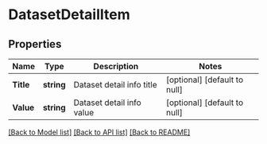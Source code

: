 # DatasetDetailItem

## Properties
Name | Type | Description | Notes
------------ | ------------- | ------------- | -------------
**Title** | **string** | Dataset detail info title | [optional] [default to null]
**Value** | **string** | Dataset detail info value | [optional] [default to null]

[[Back to Model list]](../README.md#documentation-for-models) [[Back to API list]](../README.md#documentation-for-api-endpoints) [[Back to README]](../README.md)

